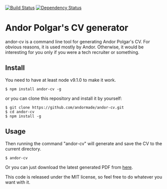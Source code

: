 [![Build Status][travis-svg]][travis-url]
[![Dependency Status][david-deps-svg]][david-deps-url]

# Andor Polgar's CV generator

andor-cv is a command line tool for generating Andor Polgar's CV. For obvious reasons, it is used mostly by Andor. Otherwise, it would be interesting for you only if you were a tech recruiter or something.

## Install

You need to have at least node v9.1.0 to make it work.

    $ npm install andor-cv -g

or you can clone this repository and install it by yourself:

    $ git clone https://github.com/andormade/andor-cv.git
    $ cd andor-cv
    $ npm install -g

## Usage

Then running the command "andor-cv" will generate and save the CV to the current directory.

    $ andor-cv

Or you can just download the latest generated PDF from [here](https://github.com/andormade/andor-cv/releases).

This code is released under the MIT license, so feel free to do whatever you want with it.

[travis-svg]: https://travis-ci.org/andormade/andor-cv.svg?branch=master
[travis-url]: https://travis-ci.org/andormade/andor-cv
[david-deps-svg]: https://david-dm.org/andormade/andor-cv.svg
[david-deps-url]: https://david-dm.org/andormade/andor-cv
